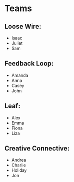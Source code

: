 # Teams

## Loose Wire:
* Isaac
* Juliet
* Sam

## Feedback Loop:
* Amanda
* Anna
* Casey
* John

## Leaf:
* Alex
* Emma
* Fiona
* Liza

## Creative Connective:
* Andrea
* Charlie
* Holiday
* Jon